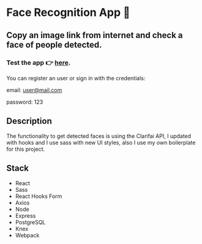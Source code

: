 # Face Recognition App 👾

## Copy an image link from internet and check a face of people detected.

### Test the app 👉 [here](https://face-detection-app-21.herokuapp.com/).

You can register an user or sign in with the credentials:

email: user@mail.com

password: 123

## Description

The functionality to get detected faces is using the Clarifai API, I updated with hooks and I use sass with new UI styles, also I use my own boilerplate for this project.

## Stack

- React
- Sass
- React Hooks Form
- Axios
- Node
- Express
- PostgreSQL
- Knex
- Webpack
